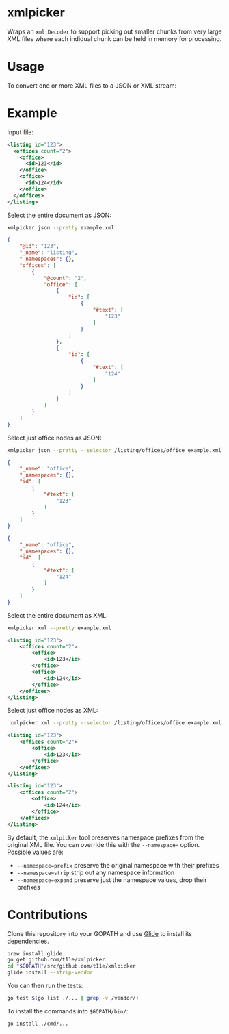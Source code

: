 # xmlpicker

Wraps an `xml.Decoder` to support picking out smaller chunks from very large XML files
where each indidual chunk can be held in memory for processing.

# Usage

To convert one or more XML files to a JSON or XML stream:

# Example

Input file:
```xml
<listing id="123">
  <offices count="2">
    <office>
      <id>123</id>
    </office>
    <office>
      <id>124</id>
    </office>
  </offices>
</listing>
```

Select the entire document as JSON:
```sh
xmlpicker json --pretty example.xml
```
```json
{
    "@id": "123",
    "_name": "listing",
    "_namespaces": {},
    "offices": [
        {
            "@count": "2",
            "office": [
                {
                    "id": [
                        {
                            "#text": [
                                "123"
                            ]
                        }
                    ]
                },
                {
                    "id": [
                        {
                            "#text": [
                                "124"
                            ]
                        }
                    ]
                }
            ]
        }
    ]
}
```

Select just office nodes as JSON:
```sh
xmlpicker json --pretty --selector /listing/offices/office example.xml
```
```json
{
    "_name": "office",
    "_namespaces": {},
    "id": [
        {
            "#text": [
                "123"
            ]
        }
    ]
}
```
```json
{
    "_name": "office",
    "_namespaces": {},
    "id": [
        {
            "#text": [
                "124"
            ]
        }
    ]
}
```

Select the entire document as XML:
```sh
xmlpicker xml --pretty example.xml
```
```xml
<listing id="123">
    <offices count="2">
        <office>
            <id>123</id>
        </office>
        <office>
            <id>124</id>
        </office>
    </offices>
</listing>
```


Select just office nodes as XML:
```sh
 xmlpicker xml --pretty --selector /listing/offices/office example.xml
```
```xml
<listing id="123">
    <offices count="2">
        <office>
            <id>123</id>
        </office>
    </offices>
</listing>
```
```xml
<listing id="123">
    <offices count="2">
        <office>
            <id>124</id>
        </office>
    </offices>
</listing>
```

By default, the `xmlpicker` tool preserves namespace prefixes from the original XML file. You can override this with
the `--namespace=` option. Possible values are:
 
 * `--namespace=prefix` preserve the original namespace with their prefixes 
 * `--namespace=strip` strip out any namespace information
 * `--namespace=expand` preserve just the namespace values, drop their prefixes

# Contributions

Clone this repository into your GOPATH and use [Glide](https://github.com/Masterminds/glide) to install its dependencies.

```sh
brew install glide
go get github.com/t11e/xmlpicker
cd "$GOPATH"/src/github.com/t11e/xmlpicker
glide install --strip-vendor
```

You can then run the tests:

```sh
go test $(go list ./... | grep -v /vendor/)
```

To install the commands into `$GOPATH/bin/`:

```sh
go install ./cmd/...
```
